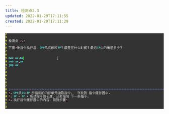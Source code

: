 ```yaml
---
title: 检测点2.3
updated: 2022-01-29T17:11:55
created: 2022-01-29T17:11:29
---
```


![image1](../../resources/df6d40bd49f1494093aeddbc0d973d75.png)
